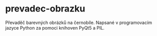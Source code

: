 # prevadec-obrazku
Převaděč barevných obrázků na černobíle.
Napsané v programovacím jazyce Python za pomoci knihoven PyQt5 a PIL.


